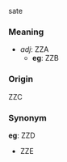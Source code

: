 sate
### Meaning
+ _adj_: ZZA
    + __eg__: ZZB

### Origin

ZZC

### Synonym

__eg__: ZZD

+ ZZE


